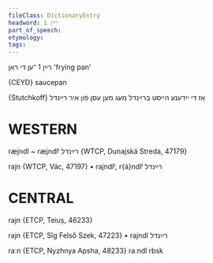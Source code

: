 ```yaml
---
fileClass: DictionaryEntry
headword: רײַן 1
part_of_speech: 
etymology: 
tags: 
---
```

רײַן 1
־ען
די
ראַן
'frying pan'

{CEYD}
saucepan

{Stutchkoff}
אַז די ייִדענע הייסט ברײַנדל מעג מען עסן  פֿון איר רײַנדל

WESTERN
========

ræjndl ~ ræjndlʲ רײַנדל {WTCP, Dunajská Streda, 47179}

rajn {WTCP, Vác, 47197}
	•	rajndlʲ, r{á}ndlʲ רײַנדל

CENTRAL
========

rajn {ETCP, Teiuș, 46233}

rajn {ETCP, Sîg Felső Szek, 47223} 
	•	rajndl רײַנדל

raːn {ETCP, Nyzhnya Apsha, 48233}
raːndl rbsk
